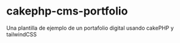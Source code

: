 # cakephp-cms-portfolio
Una plantilla de ejemplo de un portafolio digital usando cakePHP y tailwindCSS
